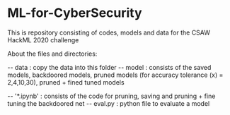# ML-for-CyberSecurity

This is repository consisting of codes, models and data for the CSAW HackML 2020 challenge

About the files and directories: 

-- data : copy the data into this folder
-- model : consists of the saved models, backdoored models, pruned models (for accuracy tolerance (x) = 2,4,10,30), pruned + fined tuned models

-- '*.ipynb' : consists of the code for pruning, saving and pruning + fine tuning the backdoored net
-- eval.py : python file to evaluate a model
 
